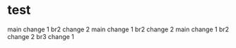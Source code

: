 # test
main change 1
br2 change 2
main change 1
br2 change 2
main change 1
br2 change 2
br3 change 1